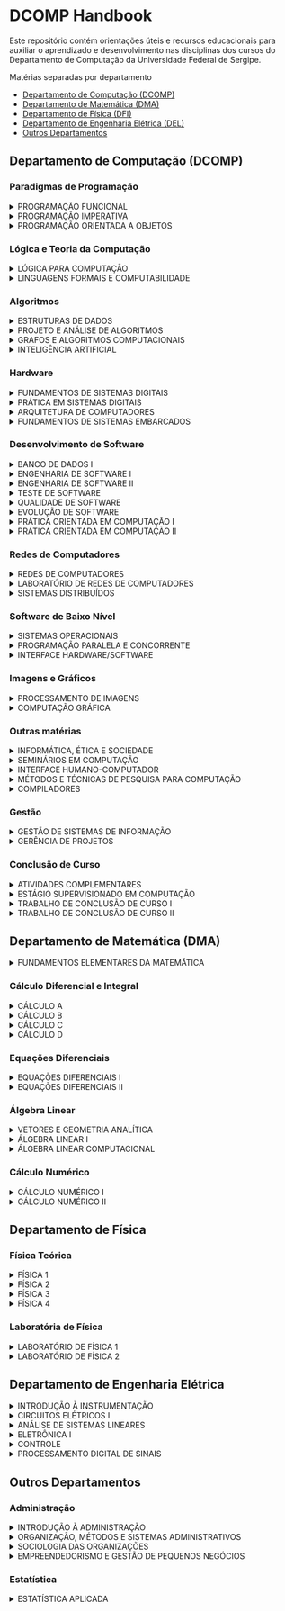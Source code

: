 # DCOMP Handbook

Este repositório contém orientações úteis e recursos educacionais para auxiliar o aprendizado e desenvolvimento nas disciplinas dos cursos do Departamento de Computação da Universidade Federal de Sergipe.

Matérias separadas por departamento
- [Departamento de Computação (DCOMP)](#dcomp)
- [Departamento de Matemática (DMA)](#dma)
- [Departamento de Física (DFI)](#dfi)
- [Departamento de Engenharia Elétrica (DEL)](#del)
- [Outros Departamentos](#outros)

<h2 id="dcomp">Departamento de Computação (DCOMP)</h2>

### Paradigmas de Programação

<details>
  <summary>PROGRAMAÇÃO FUNCIONAL</summary>
</details>

<details>
   <summary>PROGRAMAÇÃO IMPERATIVA</summary>
</details>

<details>
   <summary>PROGRAMAÇÃO ORIENTADA A OBJETOS</summary>
</details>

### Lógica e Teoria da Computação

<details>
   <summary>LÓGICA PARA COMPUTAÇÃO</summary>
</details>

<details>
   <summary>LINGUAGENS FORMAIS E COMPUTABILIDADE</summary>
</details>

### Algoritmos

<details>
   <summary>ESTRUTURAS DE DADOS</summary>
</details>

<details>
   <summary>PROJETO E ANÁLISE DE ALGORITMOS</summary>
</details>

<details>
   <summary>GRAFOS E ALGORITMOS COMPUTACIONAIS</summary>
</details>

<details>
   <summary>INTELIGÊNCIA ARTIFICIAL</summary>
</details>

### Hardware

<details>
   <summary>FUNDAMENTOS DE SISTEMAS DIGITAIS</summary>
</details>

<details>
   <summary>PRÁTICA EM SISTEMAS DIGITAIS</summary>
</details>

<details>
   <summary>ARQUITETURA DE COMPUTADORES</summary>
</details>

<details>
   <summary>FUNDAMENTOS DE SISTEMAS EMBARCADOS</summary>
</details>

### Desenvolvimento de Software

<details>
   <summary>BANCO DE DADOS I</summary>
</details>

<details>
   <summary>ENGENHARIA DE SOFTWARE I</summary>
</details>

<details>
   <summary>ENGENHARIA DE SOFTWARE II</summary>
</details>

<details>
   <summary>TESTE DE SOFTWARE</summary>
</details>

<details>
   <summary>QUALIDADE DE SOFTWARE</summary>
</details>

<details>
   <summary>EVOLUÇÃO DE SOFTWARE</summary>
</details>

<details>
   <summary>PRÁTICA ORIENTADA EM COMPUTAÇÃO I</summary>
</details>

<details>
   <summary>PRÁTICA ORIENTADA EM COMPUTAÇÃO II</summary>
</details>

### Redes de Computadores

<details>
   <summary>REDES DE COMPUTADORES</summary>
</details>

<details>
   <summary>LABORATÓRIO DE REDES DE COMPUTADORES</summary>
</details>

<details>
   <summary>SISTEMAS DISTRIBUÍDOS</summary>
</details>

### Software de Baixo Nível

<details>
   <summary>SISTEMAS OPERACIONAIS</summary>
</details>

<details>
   <summary>PROGRAMAÇÃO PARALELA E CONCORRENTE</summary>
</details>

<details>
   <summary>INTERFACE HARDWARE/SOFTWARE</summary>
</details>

### Imagens e Gráficos

<details>
   <summary>PROCESSAMENTO DE IMAGENS</summary>
</details>

<details>
   <summary>COMPUTAÇÃO GRÁFICA</summary>
</details>

### Outras matérias

<details>
   <summary>INFORMÁTICA, ÉTICA E SOCIEDADE</summary>
</details>

<details>
   <summary>SEMINÁRIOS EM COMPUTAÇÃO</summary>
</details>

<details>
   <summary>INTERFACE HUMANO-COMPUTADOR</summary>
</details>

<details>
   <summary>MÉTODOS E TÉCNICAS DE PESQUISA PARA COMPUTAÇÃO</summary>
</details>

<details>
   <summary>COMPILADORES</summary>
</details>

### Gestão

<details>
   <summary>GESTÃO DE SISTEMAS DE INFORMAÇÃO</summary>
</details>

<details>
   <summary>GERÊNCIA DE PROJETOS</summary>
</details>

### Conclusão de Curso

<details>
   <summary>ATIVIDADES COMPLEMENTARES</summary>
</details>

<details>
   <summary>ESTÁGIO SUPERVISIONADO EM COMPUTAÇÃO</summary>
</details>

<details>
   <summary>TRABALHO DE CONCLUSÃO DE CURSO I</summary>
</details>

<details>
   <summary>TRABALHO DE CONCLUSÃO DE CURSO II</summary>
</details>


<h2 id="dma">Departamento de Matemática (DMA)</h2>

<details>
   <summary>FUNDAMENTOS ELEMENTARES DA MATEMÁTICA</summary>
</details>

### Cálculo Diferencial e Integral

<details>
   <summary>CÁLCULO A</summary>
</details>

<details>
   <summary>CÁLCULO B</summary>
</details>

<details>
   <summary>CÁLCULO C</summary>
</details>

<details>
   <summary>CÁLCULO D</summary>
</details>

### Equações Diferenciais

<details>
   <summary>EQUAÇÕES DIFERENCIAIS I</summary>
</details>

<details>
   <summary>EQUAÇÕES DIFERENCIAIS II</summary>
</details>

### Álgebra Linear

<details>
   <summary>VETORES E GEOMETRIA ANALÍTICA</summary>
</details>

<details>
   <summary>ÁLGEBRA LINEAR I</summary>
</details>

<details>
   <summary>ÁLGEBRA LINEAR COMPUTACIONAL</summary>
</details>

### Cálculo Numérico

<details>
   <summary>CÁLCULO NUMÉRICO I</summary>
</details>

<details>
   <summary>CÁLCULO NUMÉRICO II</summary>
</details>


<h2 id="dfi">Departamento de Física</h2>

### Física Teórica

<details>
   <summary>FÍSICA 1</summary>
</details>

<details>
   <summary>FÍSICA 2</summary>
</details>

<details>
   <summary>FÍSICA 3</summary>
</details>

<details>
   <summary>FÍSICA 4</summary>
</details>

### Laboratória de Física

<details>
   <summary>LABORATÓRIO DE FÍSICA 1</summary>
</details>

<details>
   <summary>LABORATÓRIO DE FÍSICA 2</summary>
</details>

<h2 id="del">Departamento de Engenharia Elétrica</h2>

<details>
   <summary>INTRODUÇÃO À INSTRUMENTAÇÃO</summary>
</details>

<details>
   <summary>CIRCUITOS ELÉTRICOS I</summary>
</details>

<details>
   <summary>ANÁLISE DE SISTEMAS LINEARES</summary>
</details>

<details>
   <summary>ELETRÔNICA I</summary>
</details>

<details>
   <summary>CONTROLE</summary>
</details>

<details>
   <summary>PROCESSAMENTO DIGITAL DE SINAIS</summary>
</details>

<h2 id="outros">Outros Departamentos</h2>

### Administração

<details>
   <summary>INTRODUÇÃO À ADMINISTRAÇÃO</summary>
</details>

<details>
   <summary>ORGANIZAÇÃO, MÉTODOS E SISTEMAS ADMINISTRATIVOS</summary>
</details>

<details>
   <summary>SOCIOLOGIA DAS ORGANIZAÇÕES</summary>
</details>

<details>
   <summary>EMPREENDEDORISMO E GESTÃO DE PEQUENOS NEGÓCIOS</summary>
</details>

### Estatística

<details>
   <summary>ESTATÍSTICA APLICADA</summary>
</details>
